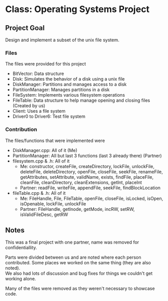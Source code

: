 # Class: Operating Systems Project

## Project Goal

Design and implement a subset of the unix file system.

### Files

The files were provided for this project

  - BitVector: Data structure
  - Disk: Simulates the behavior of a disk using a unix file
  - DiskManager: Partitions and manages access to a disk
  - PartitionManager: Manages partitions in a disk
  - FileSystem: Implements various filesystem operations
  - FileTable: Data structure to help manage opening and closing files (Created by us)
  - Client: Uses a file system
  - Driver0 to Driver6: Test file system

### Contribution

The files/functions that were implemented were

  - DiskManager.cpp: All of it (Me)
  - PartitionManager: All but last 3 functions (last 3 already there) (Partner)
  - filesystem.cpp & .h: All of it
    - Me: constructor, createFile, createDirectory, lockFile, unlockFile, deleteFile, deleteDirectory, openFile, closeFile, seekFile, renameFile, getAttributes, setAttribute, validName, exists, findFile, placeFile, cleanFile, cleanDirectory, cleanExtensions, getInt, placeInt
    - Partner: readFile, writeFile, appendFile, seekFile, findBlockLocation
  - fileTable.cpp & .h: All of it
    - Me: FileHandle, File, FileTable, openFile, closeFile, isLocked, isOpen, isOpenable, lockFile, unlockFile
    - Partner: FileHandle, getInode, getMode, incRW, setRW, isValidFileDesc, getRW


## Notes

This was a final project with one partner, name was removed for confidentiallity.

Parts were divided between us and are noted where each person contributed. Some places we worked on the same thing (they are also noted).  
We also had lots of discussion and bug fixes for things we couldn't get working alone.

Many of the files were removed as they weren't necessary to showcase code.
